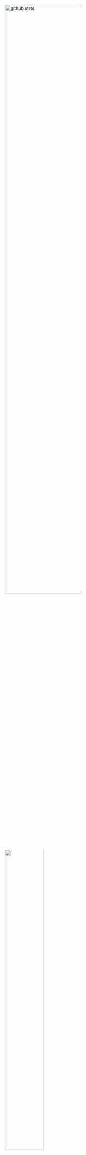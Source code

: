 

<div>
<picture decoding="async" loading="lazy">
  <source media="(prefers-color-scheme: light)" srcset="https://pixel-profile.vercel.app/api/github-stats?username=cowboysj&screen_effect=false&background=linear-gradient(to%20bottom%20right%2C%20%2374dcc4%2C%20%234597e9)">
  <source media="(prefers-color-scheme: dark)" srcset="https://pixel-profile.vercel.app/api/github-stats?username=cowboysj&screen_effect=true&background=linear-gradient(to%20bottom%20right%2C%20%235580eb%2C%20%232aeeff)">
  <img  width = "70%" alt="github stats" src="https://pixel-profile.vercel.app/api/github-stats?username=cowboysj&screen_effect=false&background=linear-gradient(to%20bottom%20right%2C%20%2374dcc4%2C%20%234597e9)">
</picture>
<p></p>
<a href="https://github.com/devxb/gitanimals">
<img
  src="https://render.gitanimals.org/farms/cowboysj"
  width=50%
/>
</a>
</div>

### Projects
|Project|Description|Role|Host|Date|
|:---:|:---:|:---:|:---:|:---:|
|[핏펫 스마트커버 인슈어런스](https://github.com/FITPET-A/FITPET_BE)|펫보험 견적서 발송 자동화, 사이트 & 관리자 페이지 개발|BE|큐시즘 30기 기업 프로젝트|`2024.08`|
|[Simter](https://github.com/git1uv/server)| 맞춤형 심리상담 챗봇 서비스|BE|경희대 예술적인 소프트웨어 대상|`2024.07~2024.09`|
|[당하그](https://github.com/Danghag)|회고 기반 이미지 생성 서비스|1인 프로젝트(FE,BE)|KHUDA 6기 OB Deploy 세션|`2024.07~2024.08`|
|[대규모 파일 시스템 설계](https://github.com/aws-cloud-clubs/ACC-MDT)|파일 시스템 아키텍처 설계, 개발|BE|ACC 2기 장기 해커톤|`2024.07`|


### Experiences & Awards 
- 경희대 예술적인 소프트웨어 웹앱부분 '대상' <sub>2024.10.05  </sub>
- [큐시즘(KUSITMS)](https://github.com/kusitms-com) 30기 백엔드 <sub>2024.08 ~ now </sub>
- [AUSG(AWSKRUG University Student Group)](https://github.com/AUSG) 8기 <sub>2024.07 ~ now </sub>
- [ACC(AWS Cloud Club)](https://github.com/aws-cloud-clubs) 경희대 2기 <sub>2024.03 ~ now </sub>
- 경희대 소프트웨어멤버십 오픈소스 파트 멤버  <sub>2024.03 ~ now </sub>  
- 경희대 해커톤 쿠톤 '우수상' <sub>2023.11  </sub>
- 경희대 UMC WEB 파트장  <sub>2023.09 ~ 2024.02 </sub>
- 경희대 UMC WEB  <sub>2023.03 ~ 2023.08 </sub>
- [KHUDA(KyungHee Univ. Data Analysis Club)](https://github.com/khuda-data) 2기 <sub>2022.08 ~ 2023.02 </sub>  
